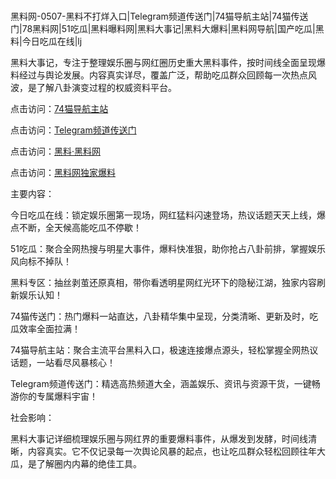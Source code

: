 #
黑料网-0507-黑料不打烊入口|Telegram频道传送门|74猫导航主站|74猫传送门|78黑料网|51吃瓜|黑料曝料网|黑料大事记|黑料大爆料|黑料网导航|国产吃瓜|黑料|今日吃瓜在线|lj

黑料大事记，专注于整理娱乐圈与网红圈历史重大黑料事件，按时间线全面呈现爆料经过与舆论发展。内容真实详尽，覆盖广泛，帮助吃瓜群众回顾每一次热点风波，是了解八卦演变过程的权威资料平台。


点击访问：<a href="https://74mao.com/">74猫导航主站</a>

点击访问：<a href="https://74mao.com/">Telegram频道传送门</a>

点击访问：<a href="https://gdas.pages.dev/">黑料·黑料网</a>

点击访问：<a href="https://haef.pages.dev/">黑料网独家爆料</a>

主要内容：

今日吃瓜在线：锁定娱乐圈第一现场，网红猛料闪速登场，热议话题天天上线，爆点不断，全天候高能吃瓜不停歇！

51吃瓜：聚合全网热搜与明星大事件，爆料快准狠，助你抢占八卦前排，掌握娱乐风向标不掉队！

黑料专区：抽丝剥茧还原真相，带你看透明星网红光环下的隐秘江湖，独家内容刷新娱乐认知！

74猫传送门：热门爆料一站直达，八卦精华集中呈现，分类清晰、更新及时，吃瓜效率全面拉满！

74猫导航主站：聚合主流平台黑料入口，极速连接爆点源头，轻松掌握全网热议话题，一站看尽风暴核心！

Telegram频道传送门：精选高热频道大全，涵盖娱乐、资讯与资源干货，一键畅游你的专属爆料宇宙！

社会影响：

黑料大事记详细梳理娱乐圈与网红界的重要爆料事件，从爆发到发酵，时间线清晰，内容真实。它不仅记录每一次舆论风暴的起点，也让吃瓜群众轻松回顾往年大瓜，是了解圈内内幕的绝佳工具。

<span style="display:none;">[Canonical link](https://github.com/vvbb0705/2119 ）</span>
